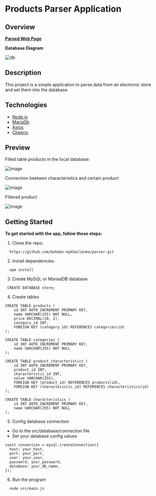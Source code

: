 #  Products Parser Application

## Overview
[**Parsed Web Page**](https://hotline.ua/ua/mobile/mobilnye-telefony-i-smartfony/?mode=series&sort=popularity)

**Database Diagram**

![db](https://github.com/bohdan-mykhailenko/parser/assets/76702178/7f2ce67a-cbf9-4591-bbbd-0fe2a441e9f8)

## Description

This project is a simple application to parse data from an electronic store and set them into the database.

## Technologies

- [Node.js](https://nodejs.org/en)
- [MariaDb](https://mariadb.org/)
- [Axios](https://axios-http.com/)
- [Cheerio](https://cheerio.js.org/)


## Preview

Filled table products in the local database:

![image](https://github.com/bohdan-mykhailenko/parser/assets/76702178/055662d6-bea4-437c-9441-8606bdceedb1)

Connection beetwen characteristics and certain product:

![image](https://github.com/bohdan-mykhailenko/parser/assets/76702178/1af345b9-7f90-49c8-bbab-bb4103d66487)

Filtered product

![image](https://github.com/bohdan-mykhailenko/parser/assets/76702178/6a4a8bd2-4b9a-458b-82db-5b0da6cb360e)


## Getting Started

**To get started with the app, follow these steps:**

1.  Clone the repo:
    
```shell
  https://github.com/bohdan-mykhailenko/parcer.git
```

2.  Install dependencies:
    
```shell
  npm install
```

3. Create MySQL or MariadDB database
```shell
 CREATE DATABASE store;
```

4. Create tables
```shell
CREATE TABLE products (
    id INT AUTO_INCREMENT PRIMARY KEY,
    name VARCHAR(255) NOT NULL,
    price DECIMAL(10, 2),
    category_id INT,
    FOREIGN KEY (category_id) REFERENCES categories(id)
);

CREATE TABLE categories (
    id INT AUTO_INCREMENT PRIMARY KEY,
    name VARCHAR(255) NOT NULL
);

CREATE TABLE product_characteristics (
    id INT AUTO_INCREMENT PRIMARY KEY,
    product_id INT,
    characteristic_id INT,
    value VARCHAR(255),
    FOREIGN KEY (product_id) REFERENCES products(id),
    FOREIGN KEY (characteristic_id) REFERENCES characteristics(id)
);

CREATE TABLE characteristics (
    id INT AUTO_INCREMENT PRIMARY KEY,
    name VARCHAR(255) NOT NULL
);
```
    
5. Config database connection
  * Go to the src/database/connection file
  * Set your database config values
```shell
const connection = mysql.createConnection({
  host: your_host,
  port: your_port,
  user: your_user,
  password: your_password,
  database: your_db_name,
});
```

6. Run the program
```shell
  node src/main.js
```
